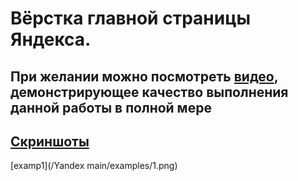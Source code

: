 # Вёрстка главной страницы Яндекса. 
## При желании можно посмотреть [видео](https://github.com/MidnightSun27/For-Tinkoff/blob/main/Yandex%20main/main.mp4.zip), демонстрирующее качество выполнения данной работы в полной мере
## [Скриншоты](https://github.com/MidnightSun27/For-Tinkoff/tree/main/Yandex%20main/examples)
[examp1](/Yandex main/examples/1.png)
